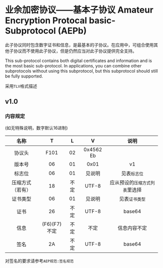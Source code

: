 # 业余加密协议——基本子协议 Amateur Encryption Protocal basic-Subprotocol (AEPb)
此子协议同时包含数字证书和信息，是最基本的子协议。在应用中，可组合使用其他子协议而不使用此子协议，但是仍然应当对此子协议提供完全支持。

This sub-protocol contains both digital certificates and information and is the most basic sub-protocol. In applications, you can combine other subprotocols without using this subprotocol, but this subprotocol should still be fully supported.

采用`TLV`格式描述

## v1.0
### 内容规定
(如无特殊说明，数字默认16进制)

| 名称 | T | L | V | 说明 |
|:-------:|:----:|:---:|:----:|:----:|
| 协议头 | F101  | 02 | 0x4562 Eb|  |
| 版本号 | 06 | 01 | 0x01 | v1 |
| 标志位 | 06 | 01 | 见说明 | 见表`标志位` |
| 压缩方式（若有） | 18 | 不定 | UTF-8 | 应从预设的`压缩方式列表`里选择 |
| 证书类型 | 06 | 01 | 见说明 | 见表`证书类型` |
| 证书 | 26 | 不定 | UTF-8 | base64 |
| 信息 | (F6)(F7)不定 | 不定 | 不定 | 信息内容不定 |
| 签名 | 2A | 不定 | UTF-8 | base64 |

对签名的要求请参考`AEP规范:签名规范`
